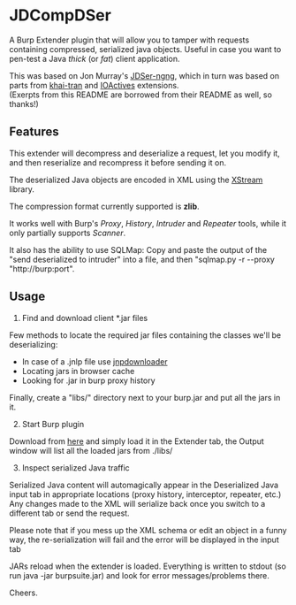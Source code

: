 # JDCompDSer
A Burp Extender plugin that will allow you to tamper with requests containing compressed, serialized java objects. Useful in case you want to pen-test a Java _thick_ (or _fat_) client application.

This was based on Jon Murray's [JDSer-ngng](https://github.com/nccgroup/JDSer-ngng), which in turn was based on parts from [khai-tran](https://github.com/khai-tran/BurpJDSer) and [IOActives](https://github.com/IOActive/BurpJDSer-ng) extensions.  
(Exerpts from this README are borrowed from their README as well, so thanks!)

## Features
This extender will decompress and deserialize a request, let you modify it, and then reserialize and recompress it before sending it on.  

The deserialized Java objects are encoded in XML using the [XStream](http://xstream.codehaus.org/) library. 

The compression format currently supported is **zlib**. 

It works well with Burp's _Proxy_, _History_, _Intruder_ and _Repeater_ tools, while it only partially supports _Scanner_.

It also has the ability to use SQLMap: Copy and paste the output of the "send deserialized to intruder" into a file, and then "sqlmap.py -r --proxy "http://burp:port".

## Usage
1) Find and download client *.jar files

Few methods to locate the required jar files containing the classes we'll be deserializing:

* In case of a .jnlp file use [jnpdownloader](https://code.google.com/p/jnlpdownloader/)
* Locating jars in browser cache
* Looking for .jar in burp proxy history

Finally, create a "libs/" directory next to your burp.jar and put all the jars in it.

2) Start Burp plugin

Download from [here]() and simply load it in the Extender tab, the Output window will list all the loaded jars from ./libs/

3) Inspect serialized Java traffic

Serialized Java content will automagically appear in the Deserialized Java input tab in appropriate locations (proxy history, interceptor, repeater, etc.) Any changes made to the XML will serialize back once you switch to a different tab or send the request.

Please note that if you mess up the XML schema or edit an object in a funny way, the re-serialization will fail and the error will be displayed in the input tab

JARs reload when the extender is loaded. Everything is written to stdout (so run java -jar burpsuite.jar) and look for error messages/problems there.

Cheers.
